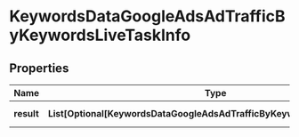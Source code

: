 # KeywordsDataGoogleAdsAdTrafficByKeywordsLiveTaskInfo


## Properties

| Name | Type | Description | Notes |
|------------ | ------------- | ------------- | -------------|
**result** | **List[Optional[KeywordsDataGoogleAdsAdTrafficByKeywordsLiveResultInfo]]** | array of results |[optional]|